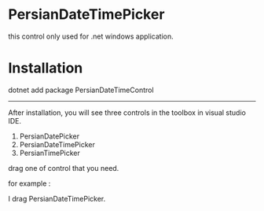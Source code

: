 # PersianDateTimePicker

this control only used for .net windows application.

# Installation

dotnet add package PersianDateTimeControl

---

After installation, you will see three controls in the toolbox in visual studio IDE.

1. PersianDatePicker
2. PersianDateTimePicker
3. PersianTimePicker

drag one of control that you need.

for example :

 I drag PersianDateTimePicker.


